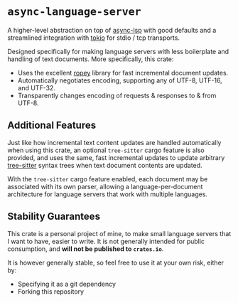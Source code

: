 # `async-language-server`

A higher-level abstraction on top of [async-lsp] with good defaults
and a streamlined integration with [tokio] for stdio / tcp transports.

Designed specifically for making language servers with less boilerplate and handling of text documents.
More specifically, this crate:

- Uses the excellent [ropey] library for fast incremental document updates.
- Automatically negotiates encoding, supporting any of UTF-8, UTF-16, and UTF-32.
- Transparently changes encoding of requests & responses to & from UTF-8.

## Additional Features

Just like how incremental text content updates are handled automatically when using this crate,
an optional `tree-sitter` cargo feature is also provided, and uses the same, fast incremental
updates to update arbitrary [tree-sitter] syntax trees when text document contents are updated.

With the `tree-sitter` cargo feature enabled, each document may be associated with its own parser,
allowing a language-per-document architecture for language servers that work with multiple languages.

## Stability Guarantees

This crate is a personal project of mine, to make small language servers that I want to have, easier to write.
It is not generally intended for public consumption, and **will not be published to `crates.io`**.

It is however generally stable, so feel free to use it at your own risk, either by:

- Specifying it as a git dependency
- Forking this repository

[async-lsp]: https://crates.io/crates/async-lsp
[tokio]: https://tokio.rs
[ropey]: https://crates.io/crates/ropey
[tree-sitter]: https://tree-sitter.github.io/tree-sitter/
